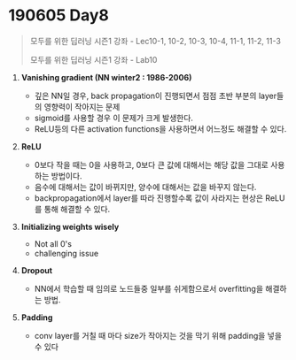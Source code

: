 # 190605 Day8

> 모두를 위한 딥러닝 시즌1 강좌 - Lec10-1, 10-2, 10-3, 10-4, 11-1, 11-2, 11-3
>
> 모두를 위한 딥러닝 시즌1 강좌 - Lab10



1. **Vanishing gradient (NN winter2 : 1986-2006)**
   * 깊은 NN일 경우, back propagation이 진행되면서 점점 초반 부분의 layer들의 영향력이 작아지는 문제
   * sigmoid를 사용할 경우 이 문제가 크게 발생한다. 
   * ReLU등의 다른 activation functions을 사용하면서 어느정도 해결할 수 있다.



2. **ReLU**
   * 0보다 작을 때는 0을 사용하고, 0보다 큰 값에 대해서는 해당 값을 그대로 사용하는 방법이다.
   * 음수에 대해서는 값이 바뀌지만, 양수에 대해서는 값을 바꾸지 않는다.
   * backpropagation에서 layer를 따라 진행할수록 값이 사라지는 현상은 ReLU를 통해 해결할 수 있다.



3. **Initializing weights wisely**
   * Not all 0's
   * challenging issue



4. **Dropout**
   * NN에서 학습할 때 임의로 노드들중 일부를 쉬게함으로서 overfitting을 해결하는 방법.



5. **Padding**
   * conv layer를 거칠 때 마다 size가 작아지는 것을 막기 위해 padding을 넣을 수 있다